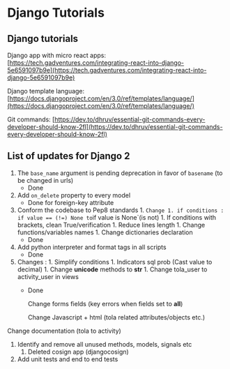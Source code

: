 # Django Tutorials

## Django tutorials

Django app with micro react apps: [https://tech.gadventures.com/integrating-react-into-django-5e6591097b9e](https://tech.gadventures.com/integrating-react-into-django-5e6591097b9e)

Django template language: [https://docs.djangoproject.com/en/3.0/ref/templates/language/](https://docs.djangoproject.com/en/3.0/ref/templates/language/)

Git commands: [https://dev.to/dhruv/essential-git-commands-every-developer-should-know-2fl](https://dev.to/dhruv/essential-git-commands-every-developer-should-know-2fl)

## List of updates for Django 2

<!-- To be removed and deprecated, or change to Django 4 update check list -->

1. The `base_name` argument is pending deprecation in favor of `basename` \(to be changed in urls\)
   * Done
2. Add `on_delete` property to every model
   * Done for foreign-key attribute
3. Conform the codebase to Pep8 standards 1. `Change 1. if conditions : if value == (!=) None to`if value is None\`\(is not\) 1. If conditions with brackets, clean True/verification 1. Reduce lines length 1. Change functions/variables names 1. Change dictionaries declaration
   * Done
4. Add python interpreter and format tags in all scripts
   * Done
5. Changes : 1. Simplify conditions 1. Indicators sql prob \(Cast value to decimal\) 1. Change **unicode** methods to **str** 1. Change tola\_user to activity\_user in views
   * Done

     Change forms fields \(key errors when fields set to **all**\)

     Change Javascript + html \(tola related attributes/objects etc.\)

Change documentation \(tola to activity\)

1. Identify and remove all unused methods, models, signals etc
   1. Deleted cosign app \(djangocosign\)
2. Add unit tests and end to end tests
